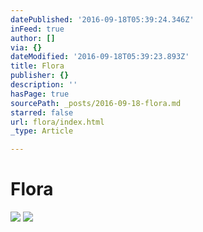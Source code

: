 ```yaml
---
datePublished: '2016-09-18T05:39:24.346Z'
inFeed: true
author: []
via: {}
dateModified: '2016-09-18T05:39:23.893Z'
title: Flora
publisher: {}
description: ''
hasPage: true
sourcePath: _posts/2016-09-18-flora.md
starred: false
url: flora/index.html
_type: Article

---
```

# Flora
![](https://the-grid-user-content.s3-us-west-2.amazonaws.com/45963d07-80cd-412a-a48e-a0e4cbfe9033.jpg)
![](https://the-grid-user-content.s3-us-west-2.amazonaws.com/bed13935-7832-42d9-850c-602aff25da01.jpg)